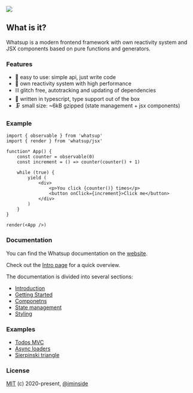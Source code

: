 ![](https://raw.githubusercontent.com/whatsup/whatsup.github.io/master/assets/images/readme.png)

## What is it?

Whatsup is a modern frontend framework with own reactivity system and JSX components based on pure functions and generators.

### Features

-   🎉 easy to use: simple api, just write code
-   🚀 own reactivity system with high performance
-   ⛓ glitch free, autotracking and updating of dependencies
-   🚦 written in typescript, type support out of the box
-   🗜 small size: ~6kB gzipped (state management + jsx components)

### Example

```tsx
import { observable } from 'whatsup'
import { render } from 'whatsup/jsx'

function* App() {
    const counter = observable(0)
    const increment = () => counter(counter() + 1)

    while (true) {
        yield (
            <div>
                <p>You click {counter()} times</p>
                <button onClick={increment}>Click me</button>
            </div>
        )
    }
}

render(<App />)
```

### Documentation

You can find the Whatsup documentation on the [website](https://whatsup.js.org).

Check out the [Intro page](https://whatsup.js.org/docs/intro/) for a quick overview.

The documentation is divided into several sections:

-   [Introduction](https://whatsup.js.org/docs/intro/)
-   [Getting Started](https://whatsup.js.org/docs/getting-started)
-   [Componetns](https://whatsup.js.org/docs/components/)
-   [State management](https://whatsup.js.org/docs/state-management/)
-   [Styling](https://whatsup.js.org/docs/styling/)

### Examples

-   [Todos MVC](http://examples.whatsup.js.org/todos)
-   [Async loaders](http://examples.whatsup.js.org/loadable)
-   [Sierpinski triangle](http://examples.whatsup.js.org/sierpinski)

### License

[MIT](https://opensource.org/licenses/MIT) (c) 2020-present, [@iminside](https://github.com/iminside)
